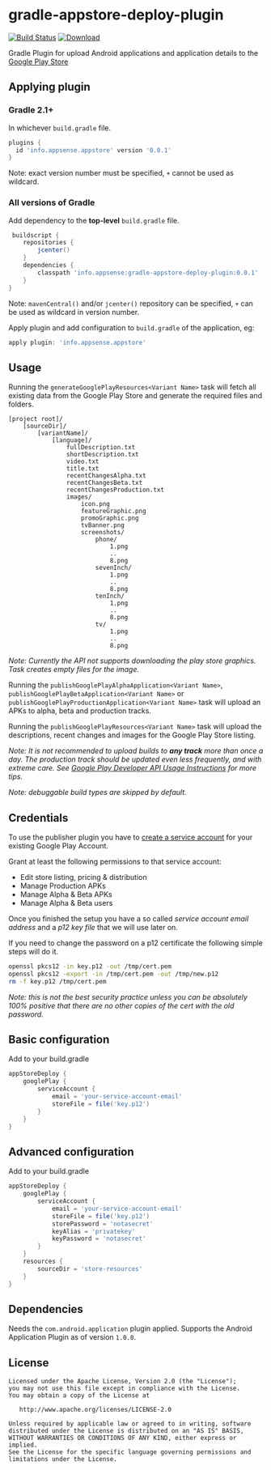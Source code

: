 # gradle-appstore-deploy-plugin

[![Build Status](https://travis-ci.org/minakov/gradle-appstore-deploy-plugin.svg)](https://travis-ci.org/minakov/gradle-appstore-deploy-plugin)
[![Download](https://api.bintray.com/packages/appsense/gradle-plugins/gradle-appstore-deploy-plugin/images/download.svg) ](https://bintray.com/appsense/gradle-plugins/gradle-appstore-deploy-plugin/_latestVersion)

Gradle Plugin for upload Android applications and application details to the [Google Play Store](https://play.google.com/store)

## Applying plugin

### Gradle 2.1+

In whichever `build.gradle` file.

```gradle
plugins {
  id 'info.appsense.appstore' version '0.0.1'
}
```

Note: exact version number must be specified, `+` cannot be used as wildcard.

### All versions of Gradle

Add dependency to the __top-level__ `build.gradle` file.

```gradle
 buildscript {
    repositories {
        jcenter()
    }
    dependencies {
        classpath 'info.appsense:gradle-appstore-deploy-plugin:0.0.1'
    }
}
```

Note: `mavenCentral()` and/or `jcenter()` repository can be specified, `+` can be used as wildcard in version number.

Apply plugin and add configuration to `build.gradle` of the application, eg:

```gradle
apply plugin: 'info.appsense.appstore'
```

## Usage

Running the `generateGooglePlayResources<Variant Name>` task will fetch all existing data from the Google Play Store
and generate the required files and folders.

```
[project root]/
    [sourceDir]/
        [variantName]/
            [language]/
                fullDescription.txt
                shortDescription.txt
                video.txt
                title.txt
                recentChangesAlpha.txt
                recentChangesBeta.txt
                recentChangesProduction.txt
                images/
                    icon.png
                    featureGraphic.png
                    promoGraphic.png
                    tvBanner.png
                    screenshots/
                        phone/
                            1.png
                            ..
                            8.png
                        sevenInch/
                            1.png
                            ..
                            8.png
                        tenInch/
                            1.png
                            ..
                            8.png
                        tv/
                            1.png
                            ..
                            8.png
```
*Note: Currently the API not supports downloading the play store graphics. Task creates empty files for the image.*

Running the `publishGooglePlayAlphaApplication<Variant Name>`, `publishGooglePlayBetaApplication<Variant Name>`
or `publishGooglePlayProductionApplication<Variant Name>` task will upload an APKs to alpha, beta and production tracks.

Running the `publishGooglePlayResources<Variant Name>` task will upload the descriptions, recent changes and images for
the Google Play Store listing.

*Note: It is not recommended to upload builds to __any track__ more than once a day. The production track should be updated
even less frequently, and with extreme care. See [Google Play Developer API Usage Instructions](https://developers.google.com/android-publisher/api_usage) for more tips.*

*Note: debuggable build types are skipped by default.*

## Credentials

To use the publisher plugin you have to [create a service account](https://developers.google.com/android-publisher/getting_started#setting_up_api_access_clients) for your existing Google Play Account.

Grant at least the following permissions to that service account:

* Edit store listing, pricing & distribution
* Manage Production APKs
* Manage Alpha & Beta APKs
* Manage Alpha & Beta users

Once you finished the setup you have a so called *service account email address* and a *p12 key file* that we will use later on.

If you need to change the password on a p12 certificate the following simple steps will do it.

```bash
openssl pkcs12 -in key.p12 -out /tmp/cert.pem
openssl pkcs12 -export -in /tmp/cert.pem -out /tmp/new.p12
rm -f key.p12 /tmp/cert.pem
```

*Note: this is not the best security practice unless you can be absolutely 100% positive that there are no other
copies of the cert with the old password.*

## Basic configuration

Add to your build.gradle

```gradle
appStoreDeploy {
    googlePlay {
        serviceAccount {
            email = 'your-service-account-email'
            storeFile = file('key.p12')
        }
    }
}
```

## Advanced configuration

Add to your build.gradle

```gradle
appStoreDeploy {
    googlePlay {
        serviceAccount {
            email = 'your-service-account-email'
            storeFile = file('key.p12')
            storePassword = 'notasecret'
            keyAlias = 'privatekey'
            keyPassword = 'notasecret'
        }
    }
    resources {
        sourceDir = 'store-resources'
    }
}
```

## Dependencies

Needs the ```com.android.application``` plugin applied. Supports the Android Application Plugin as of version ```1.0.0```.

## License

    Licensed under the Apache License, Version 2.0 (the "License");
    you may not use this file except in compliance with the License.
    You may obtain a copy of the License at

       http://www.apache.org/licenses/LICENSE-2.0

    Unless required by applicable law or agreed to in writing, software
    distributed under the License is distributed on an "AS IS" BASIS,
    WITHOUT WARRANTIES OR CONDITIONS OF ANY KIND, either express or implied.
    See the License for the specific language governing permissions and
    limitations under the License.
